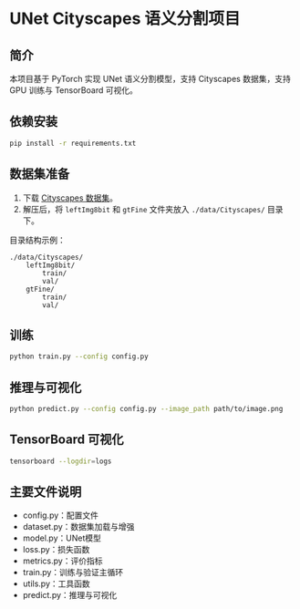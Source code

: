 # UNet Cityscapes 语义分割项目

## 简介
本项目基于 PyTorch 实现 UNet 语义分割模型，支持 Cityscapes 数据集，支持 GPU 训练与 TensorBoard 可视化。

## 依赖安装
```bash
pip install -r requirements.txt
```

## 数据集准备
1. 下载 [Cityscapes 数据集](https://www.cityscapes-dataset.com/downloads/)。
2. 解压后，将 `leftImg8bit` 和 `gtFine` 文件夹放入 `./data/Cityscapes/` 目录下。

目录结构示例：
```
./data/Cityscapes/
    leftImg8bit/
        train/
        val/
    gtFine/
        train/
        val/
```

## 训练
```bash
python train.py --config config.py
```

## 推理与可视化
```bash
python predict.py --config config.py --image_path path/to/image.png
```

## TensorBoard 可视化
```bash
tensorboard --logdir=logs
```

## 主要文件说明
- config.py：配置文件
- dataset.py：数据集加载与增强
- model.py：UNet模型
- loss.py：损失函数
- metrics.py：评价指标
- train.py：训练与验证主循环
- utils.py：工具函数
- predict.py：推理与可视化 